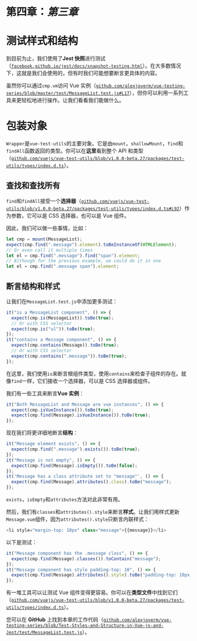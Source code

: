 # 第四章：*第三章*

# 测试样式和结构

到目前为止，我们使用了**Jest 快照**进行测试（[`facebook.github.io/jest/docs/snapshot-testing.html`](https://facebook.github.io/jest/docs/snapshot-testing.html)）。在大多数情况下，这就是我们会使用的，但有时我们可能想要断言更具体的内容。

虽然你可以通过`cmp.vm`访问 Vue 实例（[`github.com/alexjoverm/vue-testing-series/blob/master/test/MessageList.test.js#L17`](https://github.com/alexjoverm/vue-testing-series/blob/master/test/MessageList.test.js#L17)），但你可以利用一系列工具来更轻松地进行操作。让我们看看我们能做什么。

# 包装对象

`Wrapper`是`vue-test-utils`的主要对象。它是由`mount`，`shallowMount`，`find`和`findAll`函数返回的类型。你可以在**这里**看到整个 API 和类型（[`github.com/vuejs/vue-test-utils/blob/v1.0.0-beta.27/packages/test-utils/types/index.d.ts`](https://github.com/vuejs/vue-test-utils/blob/v1.0.0-beta.27/packages/test-utils/types/index.d.ts)）。

## 查找和查找所有

`find`和`findAll`接受一个**选择器**（[`github.com/vuejs/vue-test-utils/blob/v1.0.0-beta.27/packages/test-utils/types/index.d.ts#L92`](https://github.com/vuejs/vue-test-utils/blob/v1.0.0-beta.27/packages/test-utils/types/index.d.ts#L92)）作为参数，它可以是 CSS 选择器，也可以是 Vue 组件。

因此，我们可以做一些事情，比如：

```js
let cmp = mount(MessageList);
expect(cmp.find(".message").element).toBeInstanceOf(HTMLElement);
// Or even call it multiple times
let el = cmp.find(".message").find("span").element;
// Although for the previous example, we could do it in one
let el = cmp.find(".message span").element;
```

## 断言结构和样式

让我们在`MessageList.test.js`中添加更多测试：

```js
it("is a MessageList component", () => {
  expect(cmp.is(MessageList)).toBe(true);
  // Or with CSS selector
  expect(cmp.is("ul")).toBe(true);
});
it("contains a Message component", () => {
  expect(cmp.contains(Message)).toBe(true);
  // Or with CSS selector
  expect(cmp.contains(".message")).toBe(true);
});
```

在这里，我们使用`is`来断言根组件类型，使用`contains`来检查子组件的存在。就像`find`一样，它们接收一个选择器，可以是 CSS 选择器或组件。

我们有一些工具来断言**Vue 实例**：

```js
it("Both MessageList and Message are vue instances", () => {
  expect(cmp.isVueInstance()).toBe(true);
  expect(cmp.find(Message).isVueInstance()).toBe(true);
});
```

现在我们将更详细地断言**结构**：

```js
it("Message element exists", () => {
  expect(cmp.find(".message").exists()).toBe(true);
});
it("Message is not empty", () => {
  expect(cmp.find(Message).isEmpty()).toBe(false);
});
it('Message has a class attribute set to "message"', () => {
  expect(cmp.find(Message).attributes().class).toBe("message");
});
```

`exists`，`isEmpty`和`attributes`方法对此非常有用。

然后，我们有`classes`和`attributes().style`来断言**样式**。让我们用样式更新`Message.vue`组件，因为`attributes().style`只断言内联样式：

```js
<li style="margin-top: 10px" class="message">{{message}}</li>
```

以下是测试：

```js
it("Message component has the .message class", () => {
  expect(cmp.find(Message).classes()).toContain("message");
});
it("Message component has style padding-top: 10", () => {
  expect(cmp.find(Message).attributes().style).toBe("padding-top: 10px;");
});
```

有一堆工具可以让测试 Vue 组件变得更容易。你可以在**类型文件**中找到它们（[`github.com/vuejs/vue-test-utils/blob/v1.0.0-beta.27/packages/test-utils/types/index.d.ts`](https://github.com/vuejs/vue-test-utils/blob/v1.0.0-beta.27/packages/test-utils/types/index.d.ts)）。

您可以在 **GitHub** 上找到本章的工作代码（[`github.com/alexjoverm/vue-testing-series/blob/Test-Styles-and-Structure-in-Vue-js-and-Jest/test/MessageList.test.js`](https://github.com/alexjoverm/vue-testing-series/blob/Test-Styles-and-Structure-in-Vue-js-and-Jest/test/MessageList.test.js)）。
